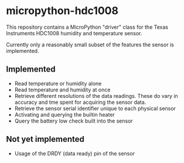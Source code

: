 # micropython-hdc1008
This repository contains a MicroPython "driver" class for the Texas Instruments HDC1008 humidity and temperature sensor.

Currently only a reasonably small subset of the features the sensor is implemented.

## Implemented
* Read temperature or humidity alone
* Read temperature and humidity at once
* Retrieve different resolutions of the data readings. These do vary in accuracy and tme spent for acquiring the sensor data.
* Retrieve the sensor serial identifier unique to each physical sensor
* Activating and querying the builtin heater
* Query the battery low check built into the sensor

## Not yet implemented
* Usage of the DRDY (data ready) pin of the sensor
